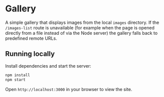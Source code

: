 # Gallery

A simple gallery that displays images from the local `images` directory. If the
`/images-list` route is unavailable (for example when the page is opened
directly from a file instead of via the Node server) the gallery falls back to
predefined remote URLs.

## Running locally

Install dependencies and start the server:

```bash
npm install
npm start
```

Open `http://localhost:3000` in your browser to view the site.
